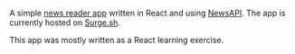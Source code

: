 A simple [news reader app](http://news-reader.sarcastyx.surge.sh) written in React and using [NewsAPI](https://newsapi.org). The app is currently hosted on [Surge.sh](https://surge.sh). 

This app was mostly written as a React learning exercise.